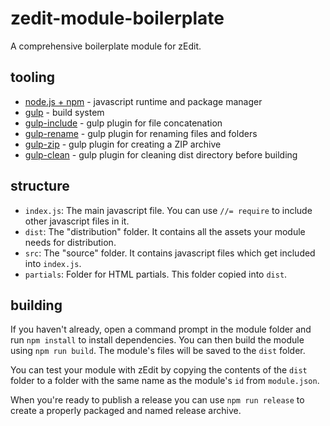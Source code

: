 # zedit-module-boilerplate
A comprehensive boilerplate module for zEdit.

## tooling
- [node.js + npm](https://nodejs.org/) - javascript runtime and package manager
- [gulp](https://www.npmjs.com/package/gulp) - build system
- [gulp-include](https://www.npmjs.com/package/gulp-include) - gulp plugin for file concatenation
- [gulp-rename](https://www.npmjs.com/package/gulp-rename) - gulp plugin for renaming files and folders
- [gulp-zip](https://www.npmjs.com/package/gulp-zip) - gulp plugin for creating a ZIP archive
- [gulp-clean](https://www.npmjs.com/package/gulp-clean) - gulp plugin for cleaning dist directory before building

## structure
- `index.js`: The main javascript file.  You can use `//= require` to include other javascript files in it.
- `dist`: The "distribution" folder.  It contains all the assets your module needs for distribution.
- `src`: The "source" folder.  It contains javascript files which get included into `index.js`.
- `partials`: Folder for HTML partials.  This folder copied into `dist`.

## building
If you haven't already, open a command prompt in the module folder and run `npm install` to install dependencies.  You can then build the module using `npm run build`.  The module's files will be saved to the `dist` folder.

You can test your module with zEdit by copying the contents of the `dist` folder to a folder with the same name as the module's `id` from `module.json`.

When you're ready to publish a release you can use `npm run release` to create a properly packaged and named release archive.
